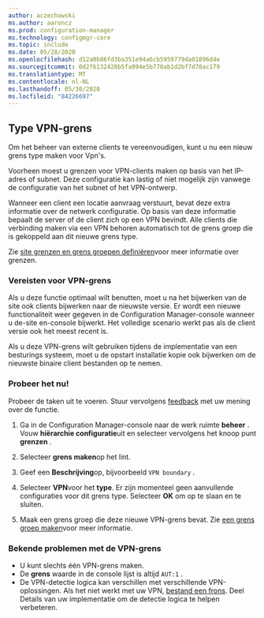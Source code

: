 ```yaml
---
author: aczechowski
ms.author: aaroncz
ms.prod: configuration-manager
ms.technology: configmgr-core
ms.topic: include
ms.date: 05/28/2020
ms.openlocfilehash: d12a0b86fd3ba351e94a6cb5959779da01896d4e
ms.sourcegitcommit: 0d2f6132428b5fa994e5b770ab1d2bf7d78ac179
ms.translationtype: MT
ms.contentlocale: nl-NL
ms.lasthandoff: 05/30/2020
ms.locfileid: "84226697"
---
```

## <a name="vpn-boundary-type"></a><a name="bkmk_vpn"></a>Type VPN-grens

<!--7020519-->

Om het beheer van externe clients te vereenvoudigen, kunt u nu een nieuw grens type maken voor Vpn's.

Voorheen moest u grenzen voor VPN-clients maken op basis van het IP-adres of subnet. Deze configuratie kan lastig of niet mogelijk zijn vanwege de configuratie van het subnet of het VPN-ontwerp.

Wanneer een client een locatie aanvraag verstuurt, bevat deze extra informatie over de netwerk configuratie. Op basis van deze informatie bepaalt de server of de client zich op een VPN bevindt. Alle clients die verbinding maken via een VPN behoren automatisch tot de grens groep die is gekoppeld aan dit nieuwe grens type.

Zie [site grenzen en grens groepen definiëren](../../../../servers/deploy/configure/define-site-boundaries-and-boundary-groups.md)voor meer informatie over grenzen.

### <a name="prerequisites-for-vpn-boundary"></a>Vereisten voor VPN-grens

Als u deze functie optimaal wilt benutten, moet u na het bijwerken van de site ook clients bijwerken naar de nieuwste versie. Er wordt een nieuwe functionaliteit weer gegeven in de Configuration Manager-console wanneer u de-site en-console bijwerkt. Het volledige scenario werkt pas als de client versie ook het meest recent is.

Als u deze VPN-grens wilt gebruiken tijdens de implementatie van een besturings systeem, moet u de opstart installatie kopie ook bijwerken om de nieuwste binaire client bestanden op te nemen.

### <a name="try-it-out"></a>Probeer het nu!

Probeer de taken uit te voeren. Stuur vervolgens [feedback](../../technical-preview-2003.md#bkmk_feedback) met uw mening over de functie.

1. Ga in de Configuration Manager-console naar de werk ruimte **beheer** . Vouw **hiërarchie configuratie**uit en selecteer vervolgens het knoop punt **grenzen** .

1. Selecteer **grens maken**op het lint.

1. Geef een **Beschrijving**op, bijvoorbeeld `VPN boundary` .

1. Selecteer **VPN**voor het **type**. Er zijn momenteel geen aanvullende configuraties voor dit grens type. Selecteer **OK** om op te slaan en te sluiten.

1. Maak een grens groep die deze nieuwe VPN-grens bevat. Zie [een grens groep maken](../../../../servers/deploy/configure/boundary-group-procedures.md#bkmk_create)voor meer informatie.

### <a name="known-issues-for-vpn-boundary"></a>Bekende problemen met de VPN-grens

- U kunt slechts één VPN-grens maken.
- De **grens** waarde in de console lijst is altijd `AUT:1` .
- De VPN-detectie logica kan verschillen met verschillende VPN-oplossingen. Als het niet werkt met uw VPN, [bestand een frons](../../technical-preview-2003.md#bkmk_feedback). Deel Details van uw implementatie om de detectie logica te helpen verbeteren.
